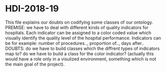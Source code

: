 # HDI-2018-19
This file explains our doubts on codifying some classes of our ontology.
PREMISE:
we have to deal with different kinds of quality indicators for hospitals.
Each indicator can be assigned to a color coded value which visually identify the quality level of the hospital performance.
Indicators can be for example: number of procedures.., proportion of.., days after..
DOUBTS:
do we have to build classes which the diffrent types of indicators map to?
do we have to build a class for the color indicator? (actually this would have a role only in a visulized environment,
something which is not the main goal of the project).
